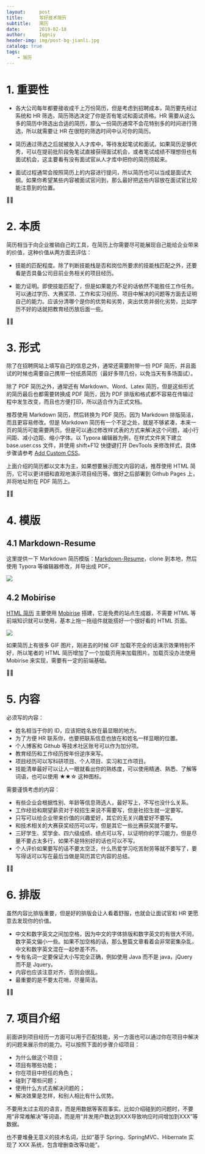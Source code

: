```yaml
---
layout:     post
title:      写好技术简历
subtitle:   简历
date:       2019-02-18
author:     Iqgniy
header-img: img/post-bg-jianli.jpg
catalog: true
tags:
    - 简历
---
```



# 1. 重要性

- 各大公司每年都要接收成千上万份简历，但是考虑到招聘成本，简历要先经过系统和 HR 筛选，简历筛选决定了你是否有笔试和面试资格。HR 需要从这么多的简历中筛选出合适的简历，那么一份简历通常不会花特别多的时间进行筛选，所以就需要让 HR 在很短的筛选时间中认可你的简历。

- 简历通过筛选之后就被放入人才库中，等待发起笔试和面试。如果简历足够优秀，可以在提前批阶段免笔试直接获得面试机会，或者笔试成绩不理想但也有面试机会，这主要看有没有面试官从人才库中把你的简历捞起来。
- 面试过程通常会按照简历上的内容进行提问，所以简历也可以当成是面试大纲。如果你希望某些内容被面试官问到，那么最好把这些内容放在面试官比较能注意到的位置。

✍🏻

# 2. 本质

简历相当于向企业推销自己的工具，在简历上你需要尽可能展现自己能给企业带来的价值，这种价值从两方面去评估：

- 技能的匹配程度。除了判断技能栈是否和岗位所要求的技能栈匹配之外，还要看是否具备公司目前业务相关的项目经历。

- 能力证明。即使技能匹配了，但是如果能力不足的话依然不能胜任工作任务。可以通过学历、大赛奖项、工作和实习经历、项目中解决的问题等方面去证明自己的能力。应该分清哪个是你的优势和劣势，突出优势并弱化劣势，比如学历不好的话就把教育经历放后面一些。

✍🏻

# 3. 形式

除了在招聘网站上填写自己的信息之外，通常还需要附带一份 PDF 简历，并且面试的时候也需要自己携带一份纸质简历（最好多带几份，以免当天有多场面试）。

除了 PDF 简历之外，通常还有 Markdown、Word、Latex 简历，但是这些形式的简历最后也都需要转换成 PDF 简历，因为 PDF 排版和格式都不容易在传输过程中发生改变，而且也方便打印，所以适合作为正式文档。

推荐使用 Markdown 简历，然后转换为 PDF 简历。因为 Markdown 排版简洁，而且更容易修改。但是 Markdown 简历有一个不足之处，就是不够紧凑，本来一页的简历可能需要两页。但是可以通过修改样式表的方式来解决这个问题，减小行间距、减小边距、缩小字体。以 Typora 编辑器为例，在样式文件夹下建立 base.user.css 文件，并使用 shift+F12 快捷键打开 DevTools 来修改样式，具体步骤请参考 [Add Custom CSS](https://support.typora.io/Add-Custom-CSS/)。

上面介绍的简历都以文本为主，如果想要展示图文内容的话，推荐使用 HTML 简历，它可以更详细和直观地演示项目经历等。做好之后部署到 Github Pages 上，并将地址附在 PDF 简历上。

✍🏻

# 4. 模版

## 4.1 Markdown-Resume

这里提供一下 Markdown 简历模版：[Markdown-Resume](https://github.com/CyC2018/Markdown-Resume)，clone 到本地，然后使用 Typora 等编辑器修改，并导出成 PDF。

![](https://diycode.b0.upaiyun.com/photo/2019/4e58bf5af094acc04448a6af1ab87738.png)

## 4.2 Mobirise

[HTML 简历](https://cyc2018.github.io/) 主要使用  [Mobirise](https://mobirise.com/) 搭建，它是免费的站点生成器，不需要 HTML 等前端知识就可以使用，基本上拖一拖组件就能搭好一个很好看的 HTML 页面。

![](https://diycode.b0.upaiyun.com/photo/2019/ed1d4c4987607960681a87d4de231255.png)

如果简历上有很多 GIF 图片，刚进去的时候 GIF 加载不完全的话演示效果特别不好，所以笔者的 HTML 简历增加了一个加载页用来加载图片。加载页没办法使用 Mobirise 来实现，需要有一定的前端基础。

✍🏻

# 5. 内容

必须写的内容：

- 姓名相当于你的 ID，应该把姓名放在最显眼的地方。
- 为了方便 HR 联系你，也要把联系信息也放在和姓名一样显眼的位置。
- 个人博客和 Github 等技术社区账号可以作为加分项。
- 教育经历和工作经历按年份逆序来写。
- 项目经历可以写科研项目、个人项目、实习和工作项目。
- 技能清单最好可以让人一眼就看出你的熟练度，可以使用精通、熟悉、了解等词语，也可以使用 ★★☆ 这种图标。

需要谨慎考虑的内容：

- 有些企业会根据性别、年龄等信息筛选人，最好写上，不写也没什么关系。
- 工作经验和期望薪资对于校招生来说不需要写，但是社招生就一定要写。
- 只写可以给企业带来价值的兴趣爱好，其它的无关兴趣爱好不要写。
- 和技术相关的大赛获奖经历可以写，但是其它一些比赛获奖就不要写。
- 三好学生、奖学金、四六级成绩、绩点可以写，以证明你的学习能力，但是尽量不要占太多行，如果不是特别好的话也可以不写。
- 个人评价如果要写的话不要太空泛，什么热爱学习吃苦耐劳等就不要写了，要写得话可以写在最后当做是简历其它内容的总结。

✍🏻

# 6. 排版

虽然内容比排版重要，但是好的排版会让人看着舒服，也就会让面试官和 HR 更愿意去发现你的价值。

- 中文和数字英文之间加空格，因为中文的字体排版和数字英文的有很大不同，数字英文偏小一些。如果不加空格的话，那么整篇文章看着会非常密集杂乱，中文和数字英文混在一起参差不齐。
- 专有名词一定要保证大小写完全正确，例如使用 Java 而不是 java，jQuery 而不是 Jquery。
- 内容也应该注意对齐，否则会很乱。
- 最重要的是不要太花哨，尽量简洁。

✍🏻

# 7. 项目介绍

前面讲到项目经历一方面可以用于匹配技能，另一方面也可以通过你在项目中解决的问题来展示你的能力。可以按照下面的步骤介绍项目：

- 为什么做这个项目；
- 项目有哪些功能；
- 你在项目中担任的角色；
- 碰到了哪些问题；
- 使用什么方式去解决问题的；
- 解决效果是怎样，和别人相比有什么优势。

不要用太过主观的语言，而是用数据等客观事实。比如介绍碰到的问题时，不要用“非常难解决”等词语，而是用“并发用户数达到XXX导致响应时间增加到XXX”等数据。

也不要堆叠无意义的技术名词，比如“基于 Spring、SpringMVC、Hibernate 实现了 XXX 系统，包含增删查改等功能”。
